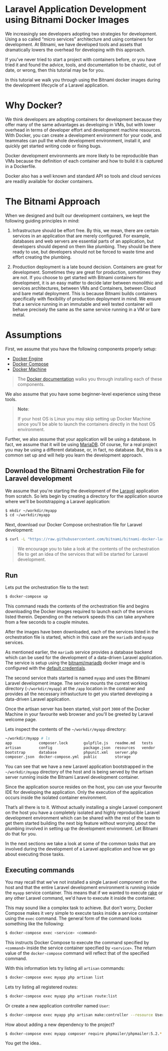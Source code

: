 # Laravel Application Development using Bitnami Docker Images

We increasingly see developers adopting two strategies for development. Using a so called “micro services” architecture and using containers for development. At Bitnami, we have developed tools and assets that dramatically lowers the overhead for developing with this approach.

If you’ve never tried to start a project with containers before, or you have tried it and found the advice, tools, and documentation to be chaotic, out of date, or wrong, then this tutorial may be for you.

In this tutorial we walk you through using the Bitnami docker images during the development lifecycle of a Laravel application.

# Why Docker?

We think developers are adopting containers for development because they offer many of the same advantages as developing in VMs, but with lower overhead in terms of developer effort and development machine resources. With Docker, you can create a development environment for your code, and teammates can pull the whole development environment, install it, and quickly get started writing code or fixing bugs.

Docker development environments are more likely to be reproducible than VMs because the definition of each container and how to build it is captured in a Dockerfile.

Docker also has a well known and standard API so tools and cloud services are readily available for docker containers.

# The Bitnami Approach

When we designed and built our development containers, we kept the following guiding principles in mind:

1. Infrastructure should be effort free. By this, we mean, there are certain services in an application that are merely configured. For example, databases and web servers are essential parts of an application, but developers should depend on them like plumbing. They should be there ready to use, but developers should not be forced to waste time and effort creating the plumbing.

2. Production deployment is a late bound decision. Containers are great for development. Sometimes they are great for production, sometimes they are not. If you choose to get started with Bitnami containers for development, it is an easy matter to decide later between monolithic and services architectures, between VMs and Containers, between Cloud and bare metal deployment. This is because Bitnami builds containers specifically with flexibility of production deployment in mind. We ensure that a service running in an immutable and well tested container will behave precisely the same as the same service running in a VM or bare metal.

# Assumptions

First, we assume that you have the following components properly setup:

- [Docker Engine](https://www.docker.com/products/docker-engine)
- [Docker Compose](https://www.docker.com/products/docker-compose)
- [Docker Machine](https://www.docker.com/products/docker-machine)

> The [Docker documentation](https://docs.docker.com/) walks you through installing each of these components.

We also assume that you have some beginner-level experience using these tools.

> **Note**:
>
> If your host OS is Linux you may skip setting up Docker Machine since you'll be able to launch the containers directly in the host OS environment.

Further, we also assume that your application will be using a database. In fact, we assume that it will be using [MariaDB](http://mariadb.org/). Of course, for a real project you may be using a different database, or, in fact, no database. But, this is a common set up and will help you learn the development approach.

## Download the Bitnami Orchestration File for Laravel development

We assume that you're starting the development of the [Laravel](https://laravel.com/) application from scratch. So lets begin by creating a directory for the application source where we'll be bootstrapping a Laravel application:

```bash
$ mkdir ~/workdir/myapp
$ cd ~/workdir/myapp
```

Next, download our Docker Compose orchestration file for Laravel development:

```bash
$ curl -L "https://raw.githubusercontent.com/bitnami/bitnami-docker-laravel/master/docker-compose.yml" > docker-compose.yml
```

> We encourage you to take a look at the contents of the orchestration file to get an idea of the services that will be started for Laravel development.

## Run

Lets put the orchestration file to the test:

```bash
$ docker-compose up
```

This command reads the contents of the orchestration file and begins downloading the Docker images required to launch each of the services listed therein. Depending on the network speeds this can take anywhere from a few seconds to a couple minutes.

After the images have been downloaded, each of the services listed in the orchestration file is started, which in this case are the `mariadb` and `myapp` services.

As mentioned earlier, the `mariadb` service provides a database backend which can be used for the development of a data-driven Laravel application. The service is setup using the [bitnami/mariadb](https://github.com/bitnami/bitnami-docker-mariadb) docker image and is configured with the [default credentials](https://github.com/bitnami/bitnami-docker-mariadb#setting-the-root-password-on-first-run).

The second service thats started is named `myapp` and uses the Bitnami Laravel development image. The service mounts the current working directory (`~/workdir/myapp`) at the `/app` location in the container and provides all the necessary infrastucture to get you started developing a data-driven Laravel application.

Once the artisan server has been started, visit port `3000` of the Docker Machine in your favourite web browser and you'll be greeted by Laravel welcome page.

Lets inspect the contents of the `~/workdir/myapp` directory:

```bash
~/workdir/myapp # ls
app            composer.lock       gulpfile.js   readme.md   tests
artisan        config              package.json  resources   vendor
bootstrap      database            phpunit.xml   server.php
composer.json  docker-compose.yml  public        storage
```

You can see that we have a new Laravel application bootstrapped in the `~/workdir/myapp` directory of the host and is being served by the artisan server running inside the Bitnami Laravel development container.

Since the application source resides on the host, you can use your favourite IDE for developing the application. Only the execution of the application occurs inside the isolated container environment.

That’s all there is to it. Without actually installing a single Laravel component on the host you have a completely isolated and highly reproducible Laravel development environment which can be shared with the rest of the team to get them started building the next big feature without worrying about the plumbing involved in setting up the development environment. Let Bitnami do that for you.

In the next sections we take a look at some of the common tasks that are involved during the development of a Laravel application and how we go about executing those tasks.

## Executing commands

You may recall that we've not installed a single Laravel component on the host and that the entire Laravel development environment is running inside the `myapp` service container. This means that if we wanted to execute [rake](http://guides.rubyonlaravel.org/command_line.html#rake) or any other Laravel command, we'd have to execute it inside the container.

This may sound like a complex task to achieve. But don't worry, Docker Compose makes it very simple to execute tasks inside a service container using the `exec` command. The general form of the command looks something like the following:

```bash
$ docker-compose exec <service> <command>
```

This instructs Docker Compose to execute the command specified by `<command>` inside the service container specified by `<service>`. The return value of the `docker-compose` command will reflect that of the specified command.

With this information lets try listing all `artisan` commands:

```bash
$ docker-compose exec myapp php artisan list
```

Lets try listing all registered routes:

```bash
$ docker-compose exec myapp php artisan route:list
```

Or create a new application controller named `User`:

```bash
$ docker-compose exec myapp php artisan make:controller --resource UserResourceController
```

How about adding a new dependency to the project?

```bash
$ docker-compose exec myapp composer require phpmailer/phpmailer:5.2.*
```

You get the idea..
